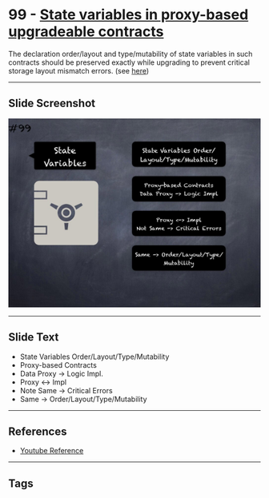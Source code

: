 # 99 - [State variables in proxy-based upgradeable contracts](State%20variables%20in%20proxy-based%20upgradeable%20contracts.md)
The declaration order/layout and type/mutability of state variables in such contracts should be preserved exactly while upgrading to prevent critical storage layout mismatch errors. (see [here](https://docs.openzeppelin.com/upgrades-plugins/1.x/writing-upgradeable#modifying-your-contracts))
___
## Slide Screenshot
![099.jpg](../../images/4.%20Pitfalls%20and%20Best%20Practices%20101/099.jpg)
___
## Slide Text
- State Variables Order/Layout/Type/Mutability
- Proxy-based Contracts
- Data Proxy -> Logic Impl.
- Proxy <-> Impl
- Note Same -> Critical Errors
- Same -> Order/Layout/Type/Mutability
___
## References
- [Youtube Reference](https://youtu.be/vyWLO5Dlg50?t=1109)
___
## Tags